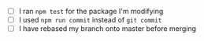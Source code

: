 <!--
Thank you for your contribution!
To help speed up the process of merging your code, check the following:
-->

- [ ] I ran `npm test` for the package I'm modifying
- [ ] I used `npm run commit` instead of `git commit`
- [ ] I have rebased my branch onto master before merging
